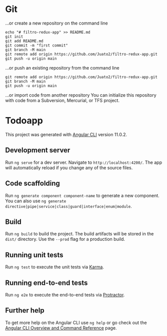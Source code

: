 # Git
…or create a new repository on the command line
```Shell
echo "# filtro-redux-app" >> README.md
git init
git add README.md
git commit -m "first commit"
git branch -M main
git remote add origin https://github.com/Juato2/filtro-redux-app.git
git push -u origin main
```
              
…or push an existing repository from the command line

```Shell
git remote add origin https://github.com/Juato2/filtro-redux-app.git
git branch -M main
git push -u origin main
```

…or import code from another repository
You can initialize this repository with code from a Subversion, Mercurial, or TFS project.

# Todoapp

This project was generated with [Angular CLI](https://github.com/angular/angular-cli) version 11.0.2.

## Development server

Run `ng serve` for a dev server. Navigate to `http://localhost:4200/`. The app will automatically reload if you change any of the source files.

## Code scaffolding

Run `ng generate component component-name` to generate a new component. You can also use `ng generate directive|pipe|service|class|guard|interface|enum|module`.

## Build

Run `ng build` to build the project. The build artifacts will be stored in the `dist/` directory. Use the `--prod` flag for a production build.

## Running unit tests

Run `ng test` to execute the unit tests via [Karma](https://karma-runner.github.io).

## Running end-to-end tests

Run `ng e2e` to execute the end-to-end tests via [Protractor](http://www.protractortest.org/).

## Further help

To get more help on the Angular CLI use `ng help` or go check out the [Angular CLI Overview and Command Reference](https://angular.io/cli) page.
